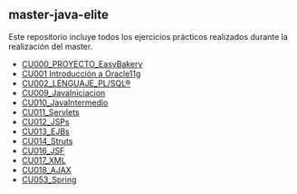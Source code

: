 master-java-elite
-----------------

Este repositorio incluye todos los ejercicios prácticos realizados durante la realización del master.

- [CU000_PROYECTO_EasyBakery](https://github.com/charques/master-java-elite/tree/master/CU000_PROYECTO_EasyBakery)
- [CU001 Introducción a Oracle11g](https://github.com/charques/master-java-elite/tree/master/CU001_Introduccion_a_Oracle11g)
- [CU002_LENGUAJE_PL/SQL®](https://github.com/charques/master-java-elite/tree/master/CU002_LENGUAJE_PL:SQL%C2%AE)
- [CU009_JavaIniciacion](https://github.com/charques/master-java-elite/tree/master/CU009_JavaIniciacion)
- [CU010_JavaIntermedio](https://github.com/charques/master-java-elite/tree/master/CU010_JavaIntermedio)
- [CU011_Servlets](https://github.com/charques/master-java-elite/tree/master/CU011_Servlets)
- [CU012_JSPs](https://github.com/charques/master-java-elite/tree/master/CU012_JSPs)
- [CU013_EJBs](https://github.com/charques/master-java-elite/tree/master/CU013_EJBs)
- [CU014_Struts](https://github.com/charques/master-java-elite/tree/master/CU014_Struts)
- [CU016_JSF](https://github.com/charques/master-java-elite/tree/master/CU016_JSF)
- [CU017_XML](https://github.com/charques/master-java-elite/tree/master/CU017_XML)
- [CU018_AJAX](https://github.com/charques/master-java-elite/tree/master/CU018_AJAX)
- [CU053_Spring](https://github.com/charques/master-java-elite/tree/master/CU053_Spring)
